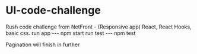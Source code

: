 # UI-code-challenge

Rush code challenge from NetFront - (Responsive app)
React, React Hooks, basic css.
run app --- npm start
run test --- npm test

Pagination will finish in further
